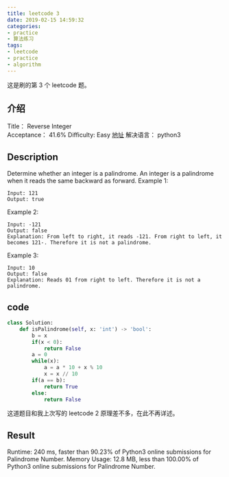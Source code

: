 ```yaml
---
title: leetcode 3
date: 2019-02-15 14:59:32
categories:
- practice
- 算法练习
tags:
- leetcode
- practice
- algorithm
---
```

这是刷的第 3 个 leetcode 题。

<!-- more -->

## 介绍

Title：
Reverse Integer    
Acceptance：
41.6%
Difficulty:
Easy
[地址](https://leetcode.com/problems/palindrome-number/submissions/)
解决语言：
python3

## Description

Determine whether an integer is a palindrome. An integer is a palindrome when it reads the same backward as forward.
Example 1:

	Input: 121
	Output: true
	
Example 2:

	Input: -121
	Output: false
	Explanation: From left to right, it reads -121. From right to left, it becomes 121-. Therefore it is not a palindrome.

Example 3:

	Input: 10
	Output: false
	Explanation: Reads 01 from right to left. Therefore it is not a palindrome.

## code
```python
class Solution:
    def isPalindrome(self, x: 'int') -> 'bool':
        b = x
        if(x < 0):
            return False
        a = 0
        while(x):
            a = a * 10 + x % 10
            x = x // 10
        if(a == b):
            return True
        else:
            return False		
```

这道题目和我上次写的 leetcode 2 原理差不多，在此不再详述。

## Result

Runtime: 240 ms, faster than 90.23% of Python3 online submissions for Palindrome Number.
Memory Usage: 12.8 MB, less than 100.00% of Python3 online submissions for Palindrome Number.






